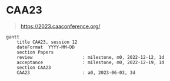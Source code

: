 # CAA23
> https://2023.caaconference.org/

```mermaid
gantt
    title CAA23, session 12
    dateFormat  YYYY-MM-DD
    section Papers
    review                   : milestone, m0, 2022-12-12, 1d
    acceptance               : milestone, m0, 2022-12-19, 1d
    section CAA23
    CAA23                    : a0, 2023-06-03, 3d
```